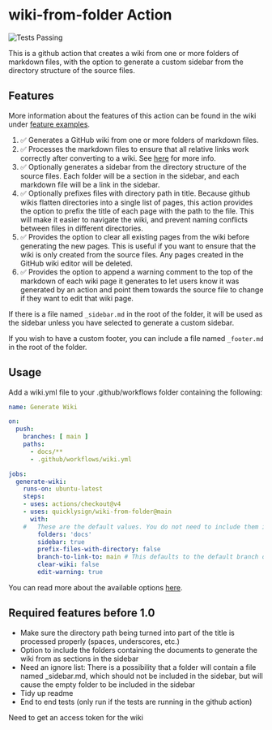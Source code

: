 # wiki-from-folder Action
![[Tests Passing](https://github.com/quicklysign/wiki-from-folder/actions/workflows/coverage.yml/badge.svg)](https://github.com/quicklysign/wiki-from-folder/actions/workflows/coverage.yml)

This is a github action that creates a wiki from one or more folders of markdown files, with the option to generate a custom sidebar from the directory structure of the source files.

## Features
More information about the features of this action can be found in the wiki under [feature examples](/quicklysign/wiki-from-folder/wiki/features).
1. ✅ Generates a GitHub wiki from one or more folders of markdown files.
1. ✅ Processes the markdown files to ensure that all relative links work correctly after converting to a wiki. See [here](/quicklysign/wiki-from-folder/wiki/link-processing) for more info.
1. ✅ Optionally generates a sidebar from the directory structure of the source files. Each folder will be a section in the sidebar, and each markdown file will be a link in the sidebar.
1. ✅ Optionally prefixes files with directory path in title. Because github wikis flatten directories into a single list of pages, this action provides the option to prefix the title of each page with the path to the file. This will make it easier to navigate the wiki, and prevent naming conflicts between files in different directories.
1. ✅ Provides the option to clear all existing pages from the wiki before generating the new pages. This is useful if you want to ensure that the wiki is only created from the source files. Any pages created in the GitHub wiki editor will be deleted.
1. ✅ Provides the option to append a warning comment to the top of the markdown of each wiki page it generates to let users know it was generated by an action and point them towards the source file to change if they want to edit that wiki page.

If there is a file named `_sidebar.md` in the root of the folder, it will be used as the sidebar unless you have selected to generate a custom sidebar.

If you wish to have a custom footer, you can include a file named `_footer.md` in the root of the folder.

## Usage
Add a wiki.yml file to your .github/workflows folder containing the following:
```yaml
name: Generate Wiki

on:
  push:
	branches: [ main ]
	paths:
	  - docs/**
	  - .github/workflows/wiki.yml

jobs:
  generate-wiki:
	runs-on: ubuntu-latest
	steps:
	- uses: actions/checkout@v4
	- uses: quicklysign/wiki-from-folder@main
	  with:
	#   These are the default values. You do not need to include them in your workflow file unless you want to change them.
		folders: 'docs'
		sidebar: true
		prefix-files-with-directory: false
		branch-to-link-to: main # This defaults to the default branch of the repository, which is usually main, but could be anything
		clear-wiki: false
		edit-warning: true
```

You can read more about the available options [here](/quicklysign/wiki-from-folder/wiki).

## Required features before 1.0
- Make sure the directory path being turned into part of the title is processed properly (spaces, underscores, etc.)
- Option to include the folders containing the documents to generate the wiki from as sections in the sidebar
- Need an ignore list: There is a possibility that a folder will contain a file named _sidebar.md, which should not be included in the sidebar, but will cause the empty folder to be included in the sidebar
- Tidy up readme
- End to end tests (only run if the tests are running in the github action)


Need to get an access token for the wiki